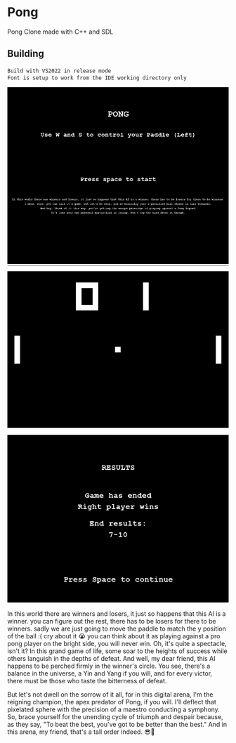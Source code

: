 # Pong
Pong Clone made with C++ and SDL

## Building
```
Build with VS2022 in release mode
Font is setup to work from the IDE working directory only
```

![menu](https://github.com/Tacotakedown/Pong/blob/main/Docs/Image/Menu.png?raw=true)
![Game](https://github.com/Tacotakedown/Pong/blob/main/Docs/Image/Game.png?raw=true)
![results](https://github.com/Tacotakedown/Pong/blob/main/Docs/Image/results.png?raw=true)

In this world there are winners and losers, it just so happens that this AI is a winner. you can figure out the rest, there has to be losers for there to be winners.
sadly we are just going to move the paddle to match the y position of the ball :( cry about it :sob: you can think about it as playing against a pro pong player on the bright side, you will never win.
Oh, it's quite a spectacle, isn't it? In this grand game of life, some soar to the heights of success while others languish in the depths of defeat. And well, my dear friend, this AI happens to be perched firmly in the winner's circle. You see, there's a balance in the universe, a Yin and Yang if you will, and for every victor, there must be those who taste the bitterness of defeat.

But let's not dwell on the sorrow of it all, for in this digital arena, I'm the reigning champion, the apex predator of Pong, if you will. I'll deflect that pixelated sphere with the precision of a maestro conducting a symphony. So, brace yourself for the unending cycle of triumph and despair because, as they say, "To beat the best, you've got to be better than the best." And in this arena, my friend, that's a tall order indeed. :sunglasses::ping_pong:
